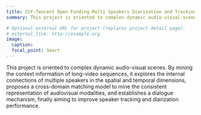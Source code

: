 ```yaml
---
title: CCF-Tencent Open Funding Multi Speakers Diarization and Tracking in Dynamic Audio-Visual Scene 
summary: This project is oriented to complex dynamic audio-visual scenes. With a cross-domain matching model to mine the consistent representation of audiovisual modalities, we establish a dialogue mechanism and improve the speaker tracking and diarization performance.

# Optional external URL for project (replaces project detail page).
# external_link: http://example.org
image:
  caption:
  focal_point: Smart
---
```

This project is oriented to complex dynamic audio-visual scenes. By mining the context information of long-video sequences, it explores the internal connections of multiple speakers in the spatial and temporal dimensions, proposes a cross-domain matching model to mine the consistent representation of audiovisual modalities, and establishes a dialogue mechanism, finally aiming to improve speaker tracking and diarization performance.